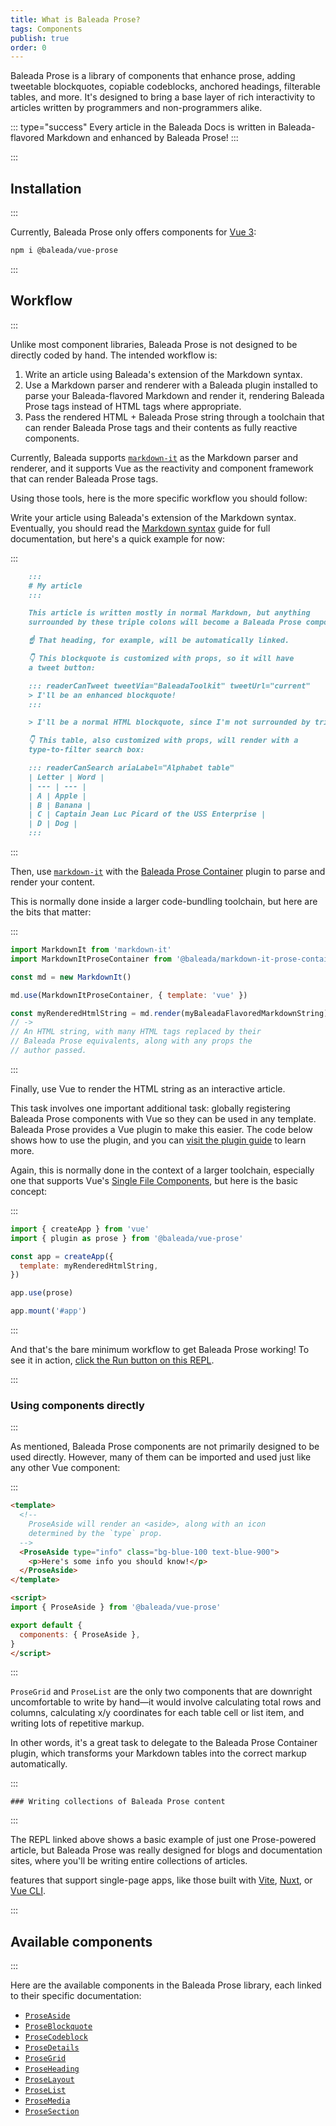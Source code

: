 ```yaml
---
title: What is Baleada Prose?
tags: Components
publish: true
order: 0
---
```


Baleada Prose is a library of components that enhance prose, adding tweetable blockquotes, copiable codeblocks, anchored headings, filterable tables, and more. It's designed to bring a base layer of rich interactivity to articles written by programmers and non-programmers alike.

::: type="success"
Every article in the Baleada Docs is written in Baleada-flavored Markdown and enhanced by Baleada Prose!
:::


:::
## Installation
:::

Currently, Baleada Prose only offers components for [Vue 3](https://v3.vuejs.org):

```bash
npm i @baleada/vue-prose
```


:::
## Workflow
:::

Unlike most component libraries, Baleada Prose is not designed to be directly coded by hand. The intended workflow is:
1. Write an article using Baleada's extension of the Markdown syntax.
2. Use a Markdown parser and renderer with a Baleada plugin installed to parse your Baleada-flavored Markdown and render it, rendering Baleada Prose tags instead of HTML tags where appropriate.
3. Pass the rendered HTML + Baleada Prose string through a toolchain that can render Baleada Prose tags and their contents as fully reactive components.

Currently, Baleada supports [`markdown-it`](https://markdown-it.github.io/) as the Markdown parser and renderer, and it supports Vue as the reactivity and component framework that can render Baleada Prose tags.

Using those tools, here is the more specific workflow you should follow:


Write your article using Baleada's extension of the Markdown syntax. Eventually, you should read the [Markdown syntax](/docs/prose/markdown-syntax) guide for full documentation, but here's a quick example for now:

:::
```md
    :::
    # My article
    :::

    This article is written mostly in normal Markdown, but anything
    surrounded by these triple colons will become a Baleada Prose component.

    ☝️ That heading, for example, will be automatically linked.

    👇 This blockquote is customized with props, so it will have
    a tweet button:

    ::: readerCanTweet tweetVia="BaleadaToolkit" tweetUrl="current"
    > I'll be an enhanced blockquote!
    :::

    > I'll be a normal HTML blockquote, since I'm not surrounded by triple colons.

    👇 This table, also customized with props, will render with a
    type-to-filter search box:

    ::: readerCanSearch ariaLabel="Alphabet table"
    | Letter | Word |
    | --- | --- |
    | A | Apple |
    | B | Banana |
    | C | Captain Jean Luc Picard of the USS Enterprise |
    | D | Dog |
    :::
```
:::

Then, use [`markdown-it`](https://markdown-it.github.io/) with the [Baleada Prose Container](/docs/prose-container) plugin to parse and render your content.

This is normally done inside a larger code-bundling toolchain, but here are the bits that matter:

:::
```js
import MarkdownIt from 'markdown-it'
import MarkdownItProseContainer from '@baleada/markdown-it-prose-container'

const md = new MarkdownIt()

md.use(MarkdownItProseContainer, { template: 'vue' })

const myRenderedHtmlString = md.render(myBaleadaFlavoredMarkdownString)
// ->
// An HTML string, with many HTML tags replaced by their
// Baleada Prose equivalents, along with any props the
// author passed.
```
:::

Finally, use Vue to render the HTML string as an interactive article.

This task involves one important additional task: globally registering Baleada Prose components with Vue so they can be used in any template. Baleada Prose provides a Vue plugin to make this easier. The code below shows how to use the plugin, and you can [visit the plugin guide](/docs/prose/plugin) to learn more.

Again, this is normally done in the context of a larger toolchain, especially one that supports Vue's [Single File Components](https://v3.vuejs.org/guide/single-file-component.html#introduction), but here is the basic concept:

:::
```js
import { createApp } from 'vue'
import { plugin as prose } from '@baleada/vue-prose'

const app = createApp({
  template: myRenderedHtmlString,
})

app.use(prose)

app.mount('#app')
```
:::

And that's the bare minimum workflow to get Baleada Prose working! To see it in action, [click the Run button on this REPL](https://repl.it/@AlexVipond/Baleada-Prose-Demo#src/entry.js).


:::
### Using components directly
:::

As mentioned, Baleada Prose components are not primarily designed to be used directly. However, many of them can be imported and used just like any other Vue component:

:::
```html
<template>
  <!--
    ProseAside will render an <aside>, along with an icon
    determined by the `type` prop.
  -->
  <ProseAside type="info" class="bg-blue-100 text-blue-900">
    <p>Here's some info you should know!</p>
  </ProseAside>
</template>

<script>
import { ProseAside } from '@baleada/vue-prose'

export default {
  components: { ProseAside },
}
</script>
```
:::

`ProseGrid` and `ProseList` are the only two components that are downright uncomfortable to write by hand—it would involve calculating total rows and columns, calculating x/y coordinates for each table cell or list item, and writing lots of repetitive markup.

In other words, it's a great task to delegate to the Baleada Prose Container plugin, which transforms your Markdown tables into the correct markup automatically.


:::
```
### Writing collections of Baleada Prose content
```
:::

The REPL linked above shows a basic example of just one Prose-powered article, but Baleada Prose was really designed for blogs and documentation sites, where you'll be writing entire collections of articles.

 features that support single-page apps, like those built with [Vite](https://vitejs.dev), [Nuxt](https://nuxtjs.org/), or [Vue CLI](https://cli.vuejs.org/).





:::
## Available components
:::

Here are the available components in the Baleada Prose library, each linked to their specific documentation:
- [`ProseAside`](/docs/prose/components/aside)
- [`ProseBlockquote`](/docs/prose/components/blockquote)
- [`ProseCodeblock`](/docs/prose/components/codeblock)
- [`ProseDetails`](/docs/prose/components/details)
- [`ProseGrid`](/docs/prose/components/grid)
- [`ProseHeading`](/docs/prose/components/heading)
- [`ProseLayout`](/docs/prose/components/layout)
- [`ProseList`](/docs/prose/components/list)
- [`ProseMedia`](/docs/prose/components/media)
- [`ProseSection`](/docs/prose/components/section)
